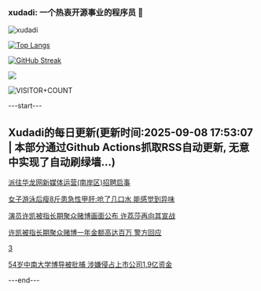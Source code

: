 ### xudadi: 一个热衷开源事业的程序员 👋

![xudadi](https://github-readme-stats-git-masterorgs-github-readme-stats-team.vercel.app/api?username=xudadi)

[![Top Langs](https://github-readme-stats.vercel.app/api/top-langs/?username=xudadi)](https://github.com/anuraghazra/github-readme-stats)

[![GitHub Streak](https://streak-stats.demolab.com?user=xudadi&locale=zh_Hans)](https://git.io/streak-stats)

![](https://raw.githubusercontent.com/xudadi/xudadi/main/assets/github-contribution-grid-snake.svg)

![VISITOR+COUNT](https://komarev.com/ghpvc/?username=xudadi&label=VISITOR+COUNT)


---start---

## Xudadi的每日更新(更新时间:2025-09-08 17:53:07 | 本部分通过Github Actions抓取RSS自动更新, 无意中实现了自动刷绿墙...)

[派往华龙网新媒体运营(南岸区)招聘启事](https://www.gongkaoleida.com/article/2607413)

[女子游泳后瘦8斤患急性甲肝:呛了几口水 能感觉到异味](https://m.163.com/news/article/K8UA9BTH0534P59R.html)

[演员许凯被指长期聚众赌博画面公布 许荔莎再向其宣战](https://m.163.com/news/article/K8U9M11S053469LG.html)

[许凯被指长期聚众赌博一年金额高达百万 警方回应](https://m.163.com/news/article/K8UCBPC90550B6IS.html)

[3](https://m.163.com/touch/news/sub/domestic)

[54岁中南大学博导被批捕 涉嫌侵占上市公司1.9亿资金](https://m.163.com/news/article/K8SN3ES905561G0D.html)

---end---
